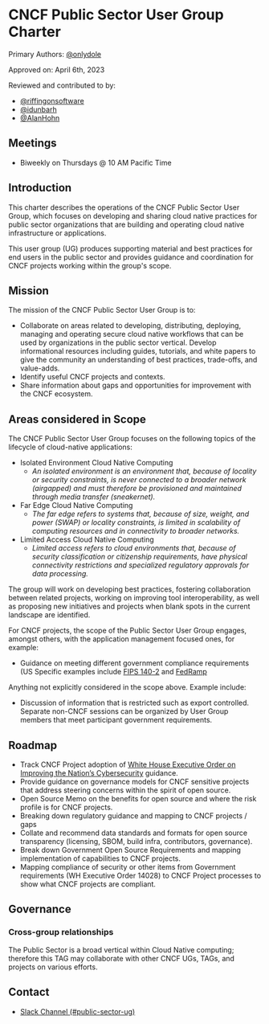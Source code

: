 # CNCF Public Sector User Group Charter

Primary Authors: [@onlydole](https://github.com/onlydole)


Approved on: April 6th, 2023

Reviewed and contributed to by:

- [@riffingonsoftware](https://github.com/riffingonsoftware)
- [@idunbarh](https://github.com/idunbarh)
- [@AlanHohn](https://github.com/AlanHohn)

## Meetings

- Biweekly on Thursdays @ 10 AM Pacific Time

## Introduction

This charter describes the operations of the CNCF Public Sector User Group, which focuses on developing and sharing cloud native practices for public sector organizations that are building and operating cloud native infrastructure or applications.

This user group (UG) produces supporting material and best practices for end users in the public sector and provides guidance and coordination for CNCF projects working within the group's scope.

## Mission

The mission of the CNCF Public Sector User Group is to:

- Collaborate on areas related to developing, distributing, deploying, managing and operating secure cloud native workflows that can be used by organizations in the public sector vertical.
Develop informational resources including guides, tutorials, and white papers to give the community an understanding of best practices, trade-offs, and value-adds.
- Identify useful CNCF projects and contexts.
- Share information about gaps and opportunities for improvement with the CNCF ecosystem.

## Areas considered in Scope

The CNCF Public Sector User Group focuses on the following topics of the lifecycle of cloud-native applications:

- Isolated Environment Cloud Native Computing
  - _An isolated environment is an environment that, because of locality or security constraints, is never connected to a broader network (airgapped) and must therefore be provisioned and maintained through media transfer (sneakernet)._
- Far Edge Cloud Native Computing
  - _The far edge refers to systems that, because of size, weight, and power (SWAP) or locality constraints, is limited in scalability of computing resources and in connectivity to broader networks._
- Limited Access Cloud Native Computing
  - _Limited access refers to cloud environments that, because of security classification or citizenship requirements, have physical connectivity restrictions and specialized regulatory approvals for data processing._

The group will work on developing best practices, fostering collaboration between related projects, working on improving tool interoperability, as well as proposing new initiatives and projects when blank spots in the current landscape are identified.

For CNCF projects, the scope of the Public Sector User Group engages, amongst others, with the application management focused ones, for example:

- Guidance on meeting different government compliance requirements (US Specific examples include [FIPS 140-2](https://csrc.nist.gov/publications/detail/fips/140/2/final) and [FedRamp](https://www.fedramp.gov/)


Anything not explicitly considered in the scope above. Example include:

- Discussion of information that is restricted such as export controlled. Separate non-CNCF sessions can be organized by User Group members that meet participant government requirements.

## Roadmap

- Track CNCF Project adoption of [White House Executive Order on Improving the Nation’s Cybersecurity](https://www.whitehouse.gov/briefing-room/presidential-actions/2021/05/12/executive-order-on-improving-the-nations-cybersecurity/) guidance.
- Provide guidance on governance models for CNCF sensitive projects that address steering concerns within the spirit of open source.
- Open Source Memo on the benefits for open source and where the risk profile is for CNCF projects.
- Breaking down regulatory guidance and mapping to CNCF projects / gaps
- Collate and recommend data standards and formats for open source transparency (licensing, SBOM, build infra, contributors, governance).
- Break down Government Open Source Requirements and mapping implementation of capabilities to CNCF projects.
- Mapping compliance of security or other items from Government requirements (WH Executive Order 14028) to CNCF Project processes to show what CNCF projects are compliant.

## Governance

### Cross-group relationships

The Public Sector is a broad vertical within Cloud Native computing; therefore this TAG may collaborate with other CNCF UGs, TAGs, and projects on various efforts.

## Contact

- [Slack Channel (#public-sector-ug)](https://cloud-native.slack.com/archives/C04RQ9L9KFS)
